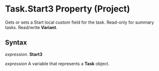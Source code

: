 
# Task.Start3 Property (Project)

Gets or sets a Start local custom field for the task. Read-only for summary tasks. Read/write  **Variant**.


## Syntax

 _expression_. **Start3**

 _expression_ A variable that represents a **Task** object.

